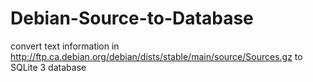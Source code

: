 # Debian-Source-to-Database

convert text information in http://ftp.ca.debian.org/debian/dists/stable/main/source/Sources.gz to SQLite 3 database
